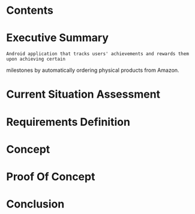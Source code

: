 Contents
========

Executive Summary
========
  
    Android application that tracks users' achievements and rewards them upon achieving certain
  milestones by automatically ordering physical products from Amazon. 

Current Situation Assessment
========

Requirements Definition
========

Concept
========

Proof Of Concept
========

Conclusion
========
